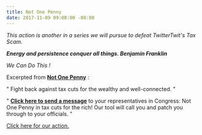 ```yaml
---
title: Not One Penny
date: 2017-11-09 09:08:00 -08:00
---
```


*This action is another in a series we will pursue to defeat TwitterTwit's Tax Scam.*

***Energy and persistence conquer all things. Benjamin Franklin***

*We Can Do This !*

Excerpted from [**Not One Penny**](https://notonepenny.org/) :

"  Fight back against tax cuts for the wealthy and well-connected.  "

"  [**Click here to send a message**](https://notonepenny.org/take-action/) to your representatives in Congress: Not One Penny in tax cuts for the rich! Our tool will call you and patch you through to your officials.  "

[Click here for our action.
](https://notonepenny.org/take-action/)